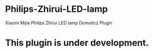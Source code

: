 # Philips-Zhirui-LED-lamp
Xiaomi Mijia Philips Zhirui LED lamp Domoticz Plugin

# This plugin is under development.

